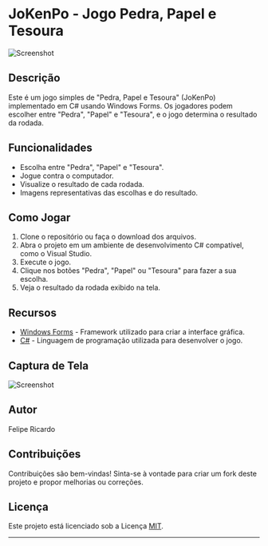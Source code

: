# JoKenPo - Jogo Pedra, Papel e Tesoura

![Screenshot](screenshot.png)

## Descrição

Este é um jogo simples de "Pedra, Papel e Tesoura" (JoKenPo) implementado em C# usando Windows Forms. Os jogadores podem escolher entre "Pedra", "Papel" e "Tesoura", e o jogo determina o resultado da rodada.

## Funcionalidades

- Escolha entre "Pedra", "Papel" e "Tesoura".
- Jogue contra o computador.
- Visualize o resultado de cada rodada.
- Imagens representativas das escolhas e do resultado.

## Como Jogar

1. Clone o repositório ou faça o download dos arquivos.
2. Abra o projeto em um ambiente de desenvolvimento C# compatível, como o Visual Studio.
3. Execute o jogo.
4. Clique nos botões "Pedra", "Papel" ou "Tesoura" para fazer a sua escolha.
5. Veja o resultado da rodada exibido na tela.

## Recursos

- [Windows Forms](https://docs.microsoft.com/en-us/dotnet/desktop/winforms/?view=netdesktop-6.0) - Framework utilizado para criar a interface gráfica.
- [C#](https://docs.microsoft.com/en-us/dotnet/csharp/) - Linguagem de programação utilizada para desenvolver o jogo.

## Captura de Tela

![Screenshot](screenshot.png)

## Autor

Felipe Ricardo

## Contribuições

Contribuições são bem-vindas! Sinta-se à vontade para criar um fork deste projeto e propor melhorias ou correções.

## Licença

Este projeto está licenciado sob a Licença [MIT](LICENSE).

---
